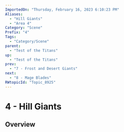```yaml
---
ImportedOn: "Thursday, February 16, 2023 6:10:23 PM"
Aliases:
  - "Hill Giants"
  - "Area 4"
Category: "Scene"
Prefix: "4"
Tags:
  - "Category/Scene"
parent:
  - "Test of the Titans"
up:
  - "Test of the Titans"
prev:
  - "7 - Frost and Desert Giants"
next:
  - "8 - Mage Blades"
RWtopicId: "Topic_8925"
---
```

# 4 - Hill Giants
## Overview
